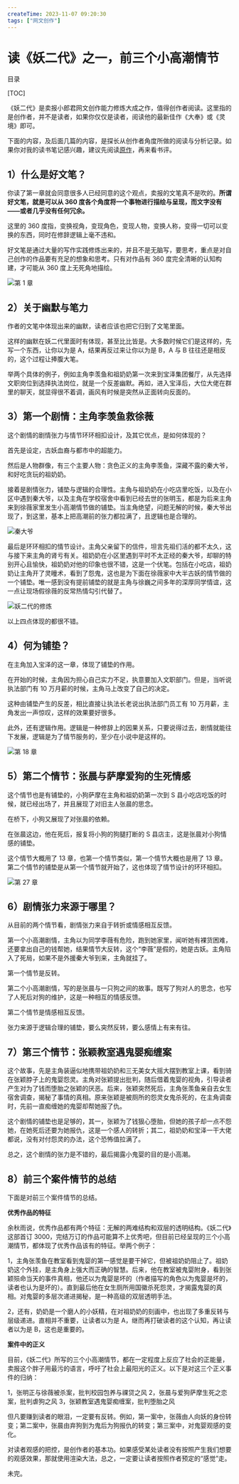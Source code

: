```yaml
---
createTime: 2023-11-07 09:20:30
tags: ["网文创作"]
---
```

# 读《妖二代》之一，前三个小高潮情节

目录

[TOC]

《妖二代》是卖报小郎君网文创作能力修炼大成之作，值得创作者阅读。这里指的是创作者，并不是读者，如果你仅仅是读者，阅读他的最新佳作《大奉》或《灵境》即可。

下面的内容，及后面几篇的内容，是探长从创作者角度所做的阅读与分析记录。如果你对我的读书笔记感兴趣，建议先阅读[原作](https://www.xbiquge.bz/book/42491/)，再来看书评。

## 1）什么是好文笔？

你读了第一章就会同意很多人已经同意的这个观点，卖报的文笔真不是吹的。**所谓好文笔，就是可以从 360 度各个角度将一个事物进行描绘与呈现，而文字没有——或者几乎没有任何冗余。**

这里的 360 度指，变换视角，变现角色，变现人物，变换人称，变得一切可以变换的东西，同时在修辞逻辑上毫不违和。

好文笔是通过大量的写作实践修炼出来的，并且不是无脑写，要思考，重点是对自己创作的作品要有充足的想象和思考。只有对作品有 360 度完全清晰的认知构建，才可能从 360 度上无死角地描绘。

![第 1 章](./assets/F-NcYUgbEAApCe8.jpeg)

## 2）关于幽默与笔力

作者的文笔中体现出来的幽默，读者应该也把它归到了文笔里面。

这样的幽默在妖二代里面时有体现，甚至比比皆是。大多数时候它们是这样的，先写一个东西，让你以为是 A，结果再反过来让你以为是 B，A 与 B 往往还是相反的，这个过程让捧腹大笔。

举两个具体的例子，例如主角李羡鱼和祖奶奶第一次来到宝泽集团餐厅，从先选择文职岗位到选择执法岗位，就是一个反差幽默。再如，进入宝泽后，大位大佬在群里的聊天，就显得很不着调，画风有时候是突然从正面转向反面的。

## 3）第一个剧情：主角李羡鱼救徐薇

这个剧情的剧情张力与情节环环相扣设计，及其它优点，是如何体现的？

首先是设定，古妖血裔与都市中的超能力。

然后是人物群像，有三个主要人物：贪色正义的主角李羡鱼，深藏不露的秦大爷，和好吃贪玩的祖奶奶。

接着是剧情张力，铺垫与逻辑的合理性。主角与祖奶奶在小吃店里吃饭，以及在小区中遇到秦大爷，以及主角在学校宿舍中看到已经去世的张明玉，都是为后来主角来到徐薇家里发生小高潮情节做的铺垫。当主角绝望，问题无解的时候，秦大爷出现了，到这里，基本上把高潮前的张力都拉满了，且逻辑也是合理的。

![秦大爷](./assets/F-PKD7tbIAAOgrq.jpeg)

最后是环环相扣的情节设计。主角父亲留下的信件，坦言先祖们活的都不太久，这与接下来主角的肾亏有关。祖奶奶在小区里遇到平时不太正经的秦大爷，却聊的特别开心且愉快，祖奶奶对他的印象也很不错，这是一个伏笔。包括在小吃店，祖奶奶让主角开了灵曈术，看到了怨鬼，这也是为下面在徐薇家中大半古妖的情节做的一个铺垫。唯一感到没有提前铺垫的就是主角与徐巍之间多年的深厚同学情谊，这一点让现场假徐薇的反常热情勾引代替了。

![妖二代的修炼](./assets/image-20231107092407841.png)

以上四点体现的都很不错。

## 4）何为铺垫？

在主角加入宝泽的这一章，体现了铺垫的作用。

在开始的时候，主角因为担心自己实力不足，执意要加入文职部门。但是，当听说执法部门有 10 万月薪的时候，主角马上改变了自己的决定。

这种由铺垫产生的反差，相比直接让执法长老说出执法部门员工有 10 万月薪，主角发出一声惊叹，这样的效果要好很多。

此外，还有逻辑作用。逻辑是一种修辞上的因果关系，只要说得过去，剧情就能往下发展，逻辑是为了情节服务的，至少在小说中是这样的。

![第 18 章](./assets/F-PK29Va4AABDtg.jpeg)

## 5）第二个情节：张晨与萨摩爱狗的生死情感

这个情节也是有铺垫的，小狗萨摩在主角和祖奶奶第一次到 S 县小吃店吃饭的时候，就已经出场了，并且展现了对旧主人张晨的思念。

在桥下，小狗又展现了对张晨的依赖。

在张晨这边，他在死后，报复将小狗的狗腿打断的 S 县店主，这是张晨对小狗情感的铺垫。

这个情节大概用了 13 章，也第一个情节类似，第一个情节大概也是用了 13 章。第二个情节的铺垫是从第一个情节就开始了，这也体现了情节设计的环环相扣。

![第 27 章](./assets/F-QUtQXXQAAn8yi.jpeg)

## 6）剧情张力来源于哪里？

从目前的两个情节看，剧情张力来自于转折或情感相互反馈。

第一个小高潮剧情，主角以为同学李薇有危险，跑到她家里，闻听她有裸货困难，还要拿出自己的钱帮她，结果情节大反转，这个“李薇”是假的，她是古妖。主角陷入了死局，如果不是外援秦大爷到来，主角就挂了。

第一个情节是反转。

第二个小高潮剧情，写的是张晨与一只狗之间的故事。既写了狗对人的思念，也写了人死后对狗的维护，这是一种相互的情感反馈。

第二个情节是情感相互反馈。

张力来源于逻辑合理的铺垫，要么突然反转，要么感情上有来有往。

## 7）第三个情节：张颖教室遇鬼婴痴缠案

这个故事，先是主角装逼似地携带祖奶奶和三无美女大摇大摆到教室上课，看到骑在张颖脖子上的鬼婴怨灵。主角对张颖提出批判，随后借着鬼婴的视角，引导读者产生对为了钱而堕胎之张颖的厌恶。后来，张颖突然死后，主角张羡鱼亲自去女生宿舍调查，揭秘了事情的真相。原来张颖是被厕所的怨灵女鬼杀死的，在主角调查时，先前一直痴缠她的鬼婴却帮她报了仇。

这个剧情的铺垫也是足够的，其一，张颖为了钱狠心堕胎，但她的孩子却一点不怨她，在她死后还要为她报仇，这是一个感人的转折；其二，祖奶奶和宝泽一干大佬都说，没有对付怨灵的办法，这个恐怖值拉满了。

总之，这个剧情的张力是不错的，最后揭露小鬼婴的目的是小高潮。

## 8）前三个案件情节的总结

下面是对前三个案件情节的总结。

**优秀作品的特征**

余秋雨说，优秀作品都有两个特征：无解的两难结构和双层的透明结构。《妖二代》这部首订 3000，完结万订的作品可能算不上优秀吧，但目前已经呈现的三个小高潮情节，都体现了优秀作品该有的特征。举两个例子：

1，主角张羡鱼在教室看到鬼婴的第一感觉是要干掉它，但被祖奶奶阻止了。祖奶奶这个外挂，是主角身上强大而正确的智慧。后来，他在教室被鬼婴附身，看到张颖殒命当天的事件真相，他还以为鬼婴是坏的（作者描写的角色以为鬼婴是坏的，读者也认为是坏的）。直到最后他在女生厕所用国徽杀死怨灵，才揭露鬼婴的真相。对鬼婴的多层次递进揭秘，是一种高级的双层透明手法。

2，还有，奶奶是一个磨人的小妖精，在对祖奶奶的刻画中，也出现了多重反转与层级递进。直相并不重要，让读者以为是 A，继而再打破读者的这个认知，再让读者以为是 B，这也是重要的。

**案件中的正义**

目前，《妖二代》所写的三个小高潮情节，都在一定程度上反应了社会的正能量，卖报这个胖子用最污的语言，呼吁了社会上最阳光的正义。以下是对这三个正义事件的归纳：

1，张明正与徐薇被杀案，批判校园包养与祼贷之风
2，张晨与爱狗萨摩生死之恋案，批判虐狗之风
3，张颖教室遇鬼婴痴缠案，批判堕胎之风

但凡要赚到读者的眼泪，一定要有反转。例如，第一案中，张薇由人向妖的身份转变；第二案中，张晨由弃狗到为鬼后为狗报仇的转变；第三案中，对鬼婴观感的变化。

对读者观感的把控，是创作者的基本功。如果感受某处读者没有按照产生我们想要的观感效果，那就使用渲染大法，总之，一定要让读者按照作者预定的“感觉”走。

未完。
